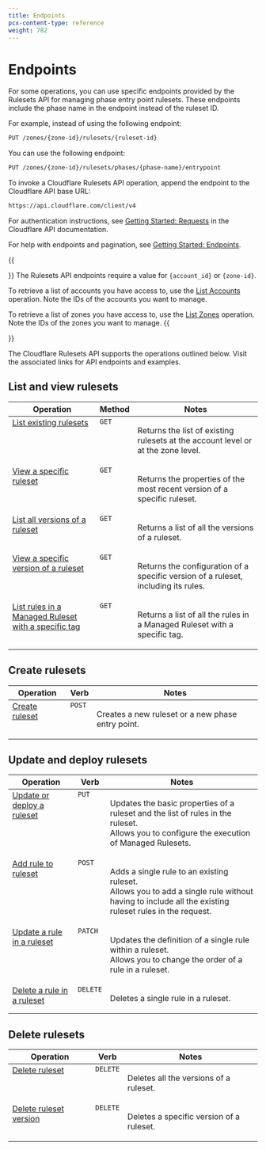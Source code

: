 ```yaml
---
title: Endpoints
pcx-content-type: reference
weight: 782
---
```


# Endpoints

For some operations, you can use specific endpoints provided by the Rulesets API for managing phase entry point rulesets. These endpoints include the phase name in the endpoint instead of the ruleset ID.

For example, instead of using the following endpoint:

```bash
PUT /zones/{zone-id}/rulesets/{ruleset-id}
```

You can use the following endpoint:

```bash
PUT /zones/{zone-id}/rulesets/phases/{phase-name}/entrypoint
```

To invoke a Cloudflare Rulesets API operation, append the endpoint to the Cloudflare API base URL:

```bash
https://api.cloudflare.com/client/v4
```

For authentication instructions, see [Getting Started: Requests](https://api.cloudflare.com/#getting-started-requests) in the Cloudflare API documentation.

For help with endpoints and pagination, see [Getting Started: Endpoints](https://api.cloudflare.com/#getting-started-endpoints).

{{<Aside>}}
The Rulesets API endpoints require a value for `{account_id}` or `{zone-id}`.

To retrieve a list of accounts you have access to, use the [List Accounts](https://api.cloudflare.com/#accounts-list-accounts) operation. Note the IDs of the accounts you want to manage.

To retrieve a list of zones you have access to, use the [List Zones](https://api.cloudflare.com/#zone-list-zones) operation. Note the IDs of the zones you want to manage.
{{</Aside>}}

The Cloudflare Rulesets API supports the operations outlined below. Visit the associated links for API endpoints and examples.

## List and view rulesets

<table>
  <thead>
    <tr>
      <th>Operation</th>
      <th>Method</th>
      <th>Notes</th>
    </tr>
  </thead>
  <tbody style="vertical-align:top">
    <tr>
      <td>
        <a href="/rulesets-api/view/#list-existing-rulesets">List existing rulesets</a>
      </td>
      <td>
        <code>GET</code>
      </td>
      <td>
        <p>Returns the list of existing rulesets at the account level or at the zone level.</p>
      </td>
    </tr>
    <tr>
      <td>
        <a href="/rulesets-api/view/#view-a-specific-ruleset">View a specific ruleset</a>
      </td>
      <td>
        <code>GET</code>
      </td>
      <td>
        <p>Returns the properties of the most recent version of a specific ruleset.</p>
      </td>
    </tr>
    <tr>
      <td>
        <a href="/rulesets-api/view/#list-all-versions-of-a-ruleset">
          List all versions of a ruleset
        </a>
      </td>
      <td>
        <code>GET</code>
      </td>
      <td>
        <p>Returns a list of all the versions of a ruleset.</p>
      </td>
    </tr>
    <tr>
      <td>
        <a href="/rulesets-api/view/#view-a-specific-version-of-a-ruleset">
          View a specific version of a ruleset
        </a>
      </td>
      <td>
        <code>GET</code>
      </td>
      <td>
        <p>Returns the configuration of a specific version of a ruleset, including its rules.</p>
      </td>
    </tr>
    <tr>
      <td>
        <a href="/rulesets-api/view/#list-rules-in-a-managed-ruleset-with-a-specific-tag">
          List rules in a Managed Ruleset with a specific tag
        </a>
      </td>
      <td>
        <code>GET</code>
      </td>
      <td>
        <p>Returns a list of all the rules in a Managed Ruleset with a specific tag.</p>
      </td>
    </tr>
  </tbody>
</table>

## Create rulesets

<table>
  <thead>
    <tr>
      <th>Operation</th>
      <th>Verb</th>
      <th>Notes</th>
    </tr>
  </thead>
  <tbody style="vertical-align:top">
    <tr>
      <td>
        <a href="/rulesets-api/create">Create ruleset</a>
      </td>
      <td>
        <code>POST</code>
      </td>
      <td>
        <p>Creates a new ruleset or a new phase entry point.</p>
      </td>
    </tr>
  </tbody>
</table>

## Update and deploy rulesets

<table>
  <thead>
    <tr>
      <th>Operation</th>
      <th>Verb</th>
      <th>Notes</th>
    </tr>
  </thead>
  <tbody style="vertical-align:top">
    <tr>
      <td>
        <a href="/rulesets-api/update">Update or deploy a ruleset</a>
      </td>
      <td>
        <code>PUT</code>
      </td>
      <td>
        <p>
          Updates the basic properties of a ruleset and the list of rules in the ruleset.
          <br />
          Allows you to configure the execution of Managed Rulesets.
        </p>
      </td>
    </tr>
    <tr>
      <td>
        <a href="/rulesets-api/add-rule">Add rule to ruleset</a>
      </td>
      <td>
        <code>POST</code>
      </td>
      <td>
        <p>
          Adds a single rule to an existing ruleset.
          <br />
          Allows you to add a single rule without having to include all the existing ruleset rules
          in the request.
        </p>
      </td>
    </tr>
    <tr>
      <td>
        <a href="/rulesets-api/update-rule">Update a rule in a ruleset</a>
      </td>
      <td>
        <code>PATCH</code>
      </td>
      <td>
        <p>
          Updates the definition of a single rule within a ruleset.
          <br />
          Allows you to change the order of a rule in a ruleset.
        </p>
      </td>
    </tr>
    <tr>
      <td>
        <a href="/rulesets-api/delete-rule">Delete a rule in a ruleset</a>
      </td>
      <td>
        <code>DELETE</code>
      </td>
      <td>
        <p>Deletes a single rule in a ruleset.</p>
      </td>
    </tr>
  </tbody>
</table>

## Delete rulesets

<table>
  <thead>
    <tr>
      <th>Operation</th>
      <th>Verb</th>
      <th>Notes</th>
    </tr>
  </thead>
  <tbody style="vertical-align:top">
    <tr>
      <td>
        <a href="/rulesets-api/delete#delete-ruleset">Delete ruleset</a>
      </td>
      <td>
        <code>DELETE</code>
      </td>
      <td>
        <p>Deletes all the versions of a ruleset.</p>
      </td>
    </tr>
    <tr>
      <td>
        <a href="/rulesets-api/delete#delete-ruleset-version">Delete ruleset version</a>
      </td>
      <td>
        <code>DELETE</code>
      </td>
      <td>
        <p>Deletes a specific version of a ruleset.</p>
      </td>
    </tr>
  </tbody>
</table>
